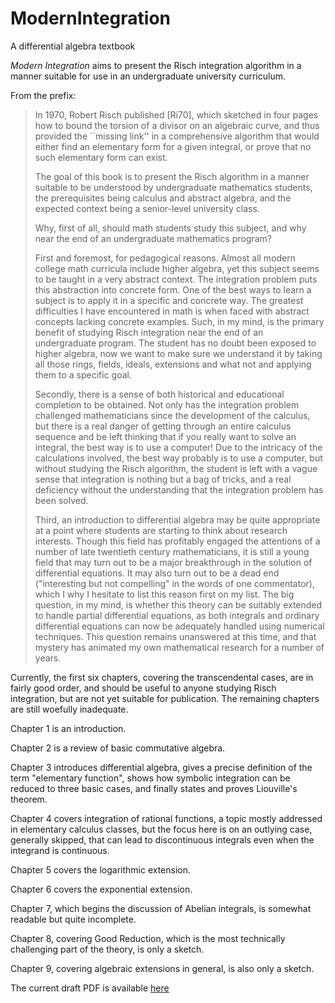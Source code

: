 # ModernIntegration
A differential algebra textbook

*Modern Integration* aims to present the Risch integration algorithm
in a manner suitable for use in an undergraduate university curriculum.

From the prefix:

> In 1970, Robert Risch published [Ri70], which sketched in four
> pages how to bound the torsion of a divisor on an algebraic curve, and
> thus provided the ``missing link'' in a comprehensive algorithm that
> would either find an elementary form for a given integral, or prove
> that no such elementary form can exist.
>
> The goal of this book is to present the Risch algorithm in a manner
> suitable to be understood by undergraduate mathematics students, the
> prerequisites being calculus and abstract algebra, and the expected
> context being a senior-level university class.
>
> Why, first of all, should math students study this subject, and why
> near the end of an undergraduate mathematics program?
>
> First and foremost, for pedagogical reasons.  Almost all modern
> college math curricula include higher algebra, yet this subject seems
> to be taught in a very abstract context.  The integration problem puts
> this abstraction into concrete form.
> One of the best ways to learn a subject
> is to apply it in a specific and concrete way.  The greatest
> difficulties I have encountered in math is when faced with abstract
> concepts lacking concrete examples.  Such, in my mind, is the primary
> benefit of studying Risch integration near the end of an undergraduate
> program.  The student has no doubt been exposed to higher algebra, now
> we want to make sure we understand it by taking all those rings,
> fields, ideals, extensions and what not and applying them to a
> specific goal.
>
> Secondly, there is a sense of both historical and educational
> completion to be obtained.  Not only has the integration problem
> challenged mathematicians since the development of the calculus, but
> there is a real danger of getting through an entire calculus sequence
> and be left thinking that if you really want to solve an integral, the
> best way is to use a computer!  Due to the intricacy of the
> calculations involved, the best way probably is to use a computer, but
> without studying the Risch algorithm, the student is left with a vague
> sense that integration is nothing but a bag of tricks, and
> a real deficiency without
> the understanding that the integration problem has been solved.
>
> Third, an introduction to differential algebra may be quite
> appropriate at a point where students are starting to think about
> research interests.  Though this field has profitably engaged the
> attentions of a number of late twentieth century mathematicians, it is
> still a young field that may turn out to be a major breakthrough in
> the solution of differential equations.  It may also turn out to be a
> dead end ("interesting but not compelling" in the words of one
> commentator), which I why I hesitate to list this reason first on my
> list.  The big question, in my mind, is whether this theory can be
> suitably extended to handle partial differential equations, as both
> integrals and ordinary differential equations can now be adequately
> handled using numerical techniques.  This question remains unanswered
> at this time, and that mystery has animated my own mathematical
> research for a number of years.


Currently, the first six chapters, covering the transcendental cases, are in fairly good order,
and should be useful to anyone studying Risch integration,
but are not yet suitable for publication.  The remaining chapters are
still woefully inadequate.

Chapter 1 is an introduction.

Chapter 2 is a review of basic commutative algebra.

Chapter 3 introduces differential algebra, gives a precise definition of
the term "elementary function", shows how symbolic integration can be
reduced to three basic cases, and finally states and proves Liouville's theorem.

Chapter 4 covers integration of rational functions, a topic mostly addressed in elementary
calculus classes, but the focus here is on an outlying case, generally skipped, that
can lead to discontinuous integrals even when the integrand is continuous.

Chapter 5 covers the logarithmic extension.

Chapter 6 covers the exponential extension.

Chapter 7, which begins the discussion of Abelian integrals, is somewhat readable but quite incomplete.

Chapter 8, covering Good Reduction, which is the most technically challenging part of the theory,
is only a sketch.

Chapter 9, covering algebraic extensions in general, is also only a sketch.

The current draft PDF is available [here](http://www.freesoft.org/ModernIntegration/ModernIntegration.pdf)
